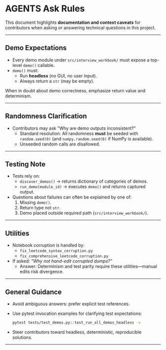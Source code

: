 # AGENTS Ask Rules

This document highlights **documentation and context caveats** for contributors when asking or answering technical questions in this project.

---

## Demo Expectations
- Every demo module under `src/interview_workbook/` must expose a top-level `demo()` callable.  
- `demo()` must:
  - Run **headless** (no GUI, no user input).  
  - Always return a `str` (may be empty).  

When in doubt about demo correctness, emphasize return value and determinism.

---

## Randomness Clarification
- Contributors may ask "Why are demo outputs inconsistent?"  
  - Standard resolution: All randomness **must** be seeded with `random.seed(0)` (and `numpy.random.seed(0)` if NumPy is available).  
  - Unseeded random calls are disallowed.  

---

## Testing Note
- Tests rely on:
  - `discover_demos()` → returns dictionary of categories of demos.  
  - `run_demo(module_id)` → executes `demo()` and returns captured output.  
- Questions about failures can often be explained by one of:  
  1. Missing `demo()`.  
  2. Return type not `str`.  
  3. Demo placed outside required path (`src/interview_workbook/`).  

---

## Utilities
- Notebook corruption is handled by:
  - `fix_leetcode_syntax_corruption.py`  
  - `fix_comprehensive_leetcode_corruption.py`  
- If asked: *“Why not hand-edit corrupted dumps?”*  
  - Answer: Determinism and test parity require these utilities—manual edits risk divergence.  

---

## General Guidance
- Avoid ambiguous answers: prefer explicit test references.  
- Use pytest invocation examples for clarifying test expectations:  

  ```bash
  pytest tests/test_demos.py::test_run_all_demos_headless -v
  ```

- Steer contributors toward headless, deterministic, reproducible solutions.  

---
